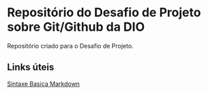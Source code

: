 # Repositório do Desafio de Projeto sobre Git/Github da DIO
Repositório criado para o Desafio de Projeto.
## Links úteis 
[Sintaxe Basica Markdown](https://www.markdownguide.org/basic-syntax/)
